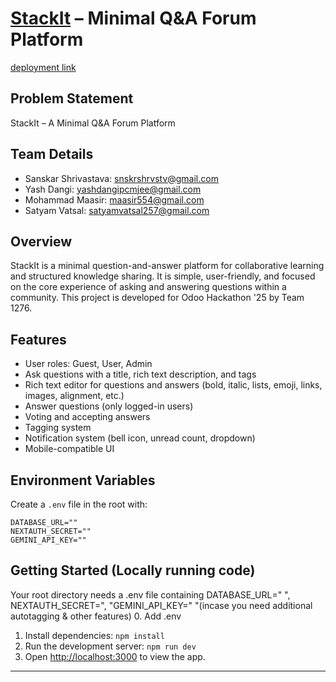 # [StackIt](https://stack-it-odoo-o89c.vercel.app/) – Minimal Q&A Forum Platform
[deployment link](https://stack-it-odoo-o89c.vercel.app/)

## Problem Statement 


StackIt – A Minimal Q&A Forum Platform
## Team Details

- Sanskar Shrivastava: snskrshrvstv@gmail.com
- Yash Dangi: yashdangipcmjee@gmail.com
- Mohammad Maasir: maasir554@gmail.com
- Satyam Vatsal: satyamvatsal257@gmail.com



## Overview

StackIt is a minimal question-and-answer platform for collaborative learning and structured knowledge sharing. It is simple, user-friendly, and focused on the core experience of asking and answering questions within a community. This project is developed for Odoo Hackathon '25 by Team 1276.


## Features

- User roles: Guest, User, Admin
- Ask questions with a title, rich text description, and tags
- Rich text editor for questions and answers (bold, italic, lists, emoji, links, images, alignment, etc.)
- Answer questions (only logged-in users)
- Voting and accepting answers
- Tagging system
- Notification system (bell icon, unread count, dropdown)
- Mobile-compatible UI


## Environment Variables

Create a `.env` file in the root with:

```
DATABASE_URL=""
NEXTAUTH_SECRET=""
GEMINI_API_KEY=""
```

## Getting Started (Locally running code)

Your root directory needs a .env file containing DATABASE_URL=" ", NEXTAUTH_SECRET=", "GEMINI_API_KEY=" "(incase you need additional autotagging & other features)
0. Add .env
1. Install dependencies: `npm install`
2. Run the development server: `npm run dev`
3. Open [http://localhost:3000](http://localhost:3000) to view the app.

---


